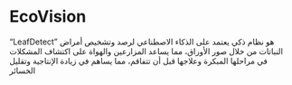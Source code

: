 # EcoVision
“LeafDetect” هو نظام ذكي يعتمد على الذكاء الاصطناعي لرصد وتشخيص أمراض النباتات من خلال صور الأوراق، مما يساعد المزارعين والهواة على اكتشاف المشكلات في مراحلها المبكرة وعلاجها قبل أن تتفاقم، مما يساهم في زيادة الإنتاجية وتقليل الخسائر
